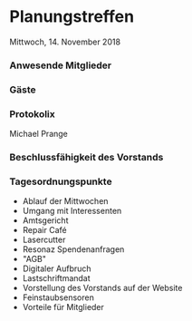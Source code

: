 # **Planungstreffen**
Mittwoch, 14. November 2018

### Anwesende Mitglieder


### Gäste


### Protokolix
Michael Prange

### Beschlussfähigkeit des Vorstands


### Tagesordnungspunkte
* Ablauf der Mittwochen
* Umgang mit Interessenten
* Amtsgericht
* Repair Café
* Lasercutter
* Resonaz Spendenanfragen
* "AGB"
* Digitaler Aufbruch
* Lastschriftmandat
* Vorstellung des Vorstands auf der Website
* Feinstaubsensoren
* Vorteile für Mitglieder
